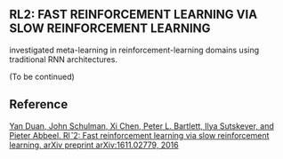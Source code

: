 RL2: FAST REINFORCEMENT LEARNING VIA SLOW REINFORCEMENT LEARNING
---------
investigated meta-learning in reinforcement-learning domains using traditional RNN architectures. 

(To be continued)  

Reference
----
[Yan Duan, John Schulman, Xi Chen, Peter L. Bartlett, Ilya Sutskever, and Pieter Abbeel. Rl$ˆ2$:
Fast reinforcement learning via slow reinforcement learning. arXiv preprint arXiv:1611.02779,
2016](https://arxiv.org/pdf/1611.02779.pdf)
